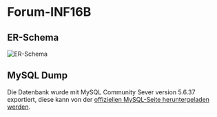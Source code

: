 # Forum-INF16B

## ER-Schema

![ER-Schema](https://i.imgur.com/NUKsjzb.png) 

## MySQL Dump

Die Datenbank wurde mit MySQL Community Sever version 5.6.37 exportiert, diese kann von der [offiziellen MySQL-Seite heruntergeladen werden](https://dev.mysql.com/downloads/mysql/5.6.html#downloads).
